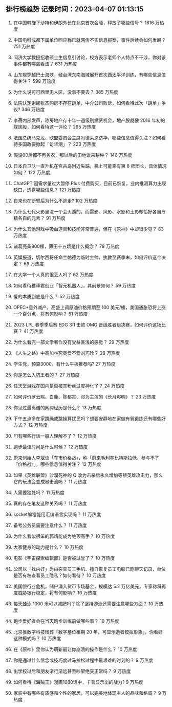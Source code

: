 
## 排行榜趋势 记录时间：2023-04-07 01:13:15
  
  1. 在中国斡旋下沙特和伊朗外长在北京首次会晤，释放了哪些信号？ 1816 万热度
    
  2. 中国电科成都下属单位回应称已就网传不实信息报案，事件后续会如何发展？ 751 万热度
    
  3. 同济大学教授招收硕士生信息引讨论，校方表示老师个人特点不干涉，你对该事件都有哪些看法？ 631 万热度
    
  4. 山东舰穿越巴士海峡，经台湾东南海域展开首次西太平洋训练，有哪些信息值得关注？ 598 万热度
    
  5. 为什么说可可西里无人区，没事不要去？ 385 万热度
    
  6. 法院认定谢娜张杰购房不存在跳单，中介公司败诉，如何看待此次「跳单」争议? 346 万热度
    
  7. 李蓓内部发声，称房地产存十年一遇级别投资机会，地产股就像 2016 年初的煤炭股，如何看待这一评论？ 295 万热度
    
  8. 法国总统马克龙、欧盟委员会主席冯德莱恩访华，哪些信息值得关注？如何看待多国政要掀起「访华潮」？ 223 万热度
    
  9. 假设00后都不再务农，那以后的田地谁来耕种？ 146 万热度
    
  10. 日本自卫队一直升机在宫古岛附近失踪，机上可能乘有第 8 师团长，具体情况如何？ 122 万热度
    
  11. ChatGPT 因需求量过大暂停 Plus 付费购买，目前已恢复，业内推测算力出现缺口，透露哪些信息？ 121 万热度
    
  12. 自来也在断臂后为什么不逃走? 102 万热度
    
  13. 为什么七代火影里没一个会火遁的，而雷影、风影、水影和土影却恰好各自专精各自的元素？ 91 万热度
    
  14. 为什么其他游戏中吸血道具和技能非常普遍，但在《原神》中却很少见？ 83 万热度
    
  15. 诸葛亮桑800棵，薄田十五顷是什么概念？ 79 万热度
    
  16. 英媒报道，切尔西将任命兰帕德为临时主帅，执教至赛季末，如何评价这个决定？ 69 万热度
    
  17. 在大学一个人真的很丢人吗？ 62 万热度
    
  18. 如何看待稚晖君创业「智元机器人」，其前景如何？ 59 万热度
    
  19. 爱的本质到底是什么？ 52 万热度
    
  20. OPEC+意外减产，高盛上调原油价格预期至 100 美元/桶，美国通胀恐将上涨一个百分点，将有何影响？ 51 万热度
    
  21. 2023 LPL 春季季后赛 EDG 3:1 击败 OMG 晋级胜者组决赛，如何评价这场比赛？ 41 万热度
    
  22. 为什么看完一部文学著作没有受益匪浅的感觉？ 29 万热度
    
  23. 《人生之路》中高加林究竟爱不爱刘巧珍？ 28 万热度
    
  24. 学生党，预算3000，有什么平板推荐吗? 27 万热度
    
  25. 你是怎么入坑王者的？ 27 万热度
    
  26. 任天堂游戏在国内是否被其粉丝过度神化了？ 24 万热度
    
  27. 如何评价罗云熙、白鹿、陈都灵、邓为主演的《长月烬明》？ 23 万热度
    
  28. 你见过最离谱的网购经历是什么？ 13 万热度
    
  29. 下午五点多在家跳绳或跳操算扰民吗？想要安静地在家做有氧锻炼还有哪些好方式？ 12 万热度
    
  30. F1有哪些行话一般人理解不了？ 12 万热度
    
  31. 跑步最佳时间是什么时候？ 12 万热度
    
  32. 蔚来创始人李斌谈「车市价格战」，称「蔚来毛利率比特斯拉低，参与不了『价格战』」，哪些信息值得关注？ 12 万热度
    
  33. 如果《英雄联盟》沙漠死神的 Q 改为击杀后永久增加等额英雄攻击力，那么它的玩法会变成暴击流吗？ 11 万热度
    
  34. 人需要独处吗？ 11 万热度
    
  35. 真的存在笔友这种关系吗？ 11 万热度
    
  36. socket编程能用汇编语言实现吗？ 11 万热度
    
  37. 备考公务员需要注意什么？ 11 万热度
    
  38. 为什么看似很笨的郭靖能成为绝顶高手？ 10 万热度
    
  39. 大家健身的动力是什么？ 10 万热度
    
  40. 电影《宇宙探索编辑部》是否被过誉了？ 10 万热度
    
  41. 公司以「找内奸」为由突查员工手机、擅自恢复员工电脑已删聊天记录，单位是否有权查看员工隐私？如何看待？ 10 万热度
    
  42. 美国银行业危机，储户涌入货币市场基金，规模达 5.2 万亿美元，专家称将再度威胁银行稳定，将有何影响？ 10 万热度
    
  43. 每天蛙泳 1000 米可以减肥吗？除了坚持游泳还需要注意哪些方面？ 10 万热度
    
  44. 跑步爱好者会在当天跑步训练前做哪些事？ 10 万热度
    
  45. 北京推数字科技殡葬「数字墓位租期 20 年，可显示逝者模拟形象」，你看好这种模式吗？ 10 万热度
    
  46. 在《原神》里你认为萌新最让你崩溃的操作是什么？ 10 万热度
    
  47. 你是通过什么信念或技巧度过马拉松过程中最艰难的时刻的？ 9 万热度
    
  48. 出学校过后和朋友渐行渐远甚至吵架绝交正常吗？ 9 万热度
    
  49. 如何看待《海贼王》漫画1080话中，卡普显示出的战力? 9 万热度
    
  50. 家装中有哪些有质感和个性的家居，可以完美地体现主人的品味和格调？ 9 万热度
    